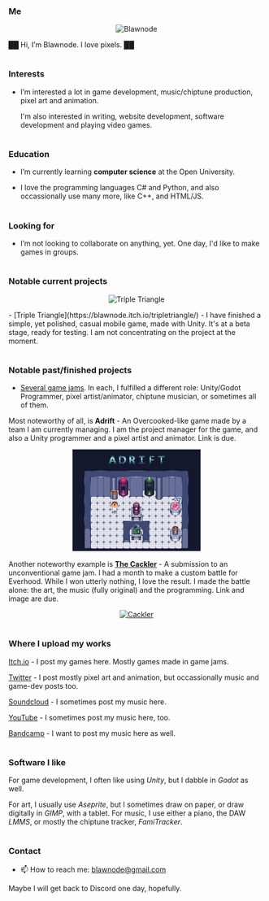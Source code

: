 <!--Possible TO-DO: Put links on all badges.-->

### Me
<p align="center"><img alt="Blawnode" src="https://github.com/blawnode/image1/blob/main/Blawnode%20Logo%20(MAX).png" height="200"></p>
██ Hi, I’m Blawnode. I love pixels. ██

<!--![LinkedIn](https://img.shields.io/badge/linkedin-%230077B5.svg?style=for-the-badge&logo=linkedin&logoColor=white)-->
<!--I have a separate LinkedIn profile. To find it, look for my name. I will not put my link here.-->

#
### Interests
- I’m interested a lot in game development, music/chiptune production, pixel art and animation.
  
  I'm also interested in writing, website development, software development and playing video games.

#
### Education
- I’m currently learning **computer science** at the Open University.
<!--![C#](https://img.shields.io/badge/c%23-%23239120.svg?style=for-the-badge&logo=c-sharp&logoColor=white)
![Python](https://img.shields.io/badge/python-3670A0?style=for-the-badge&logo=python&logoColor=ffdd54)-->
- I love the programming languages C# and Python, and also occassionally use many more, like C++, and HTML/JS.<!-- (see LinkedIn).-->

#
### Looking for
- I’m not looking to collaborate on anything, yet. One day, I'd like to make games in groups.

#
### Notable current projects
<p align="center"><img alt="Triple Triangle" src="https://github.com/blawnode/image1/blob/main/ItchLogo.png" height="200"></p>
- [Triple Triangle](https://blawnode.itch.io/tripletriangle/) - I have finished a simple, yet polished, casual mobile game, made with Unity. It's at a beta stage, ready for testing. I am not concentrating on the project at the moment.

#
### Notable past/finished projects
- [Several game jams](https://blawnode.itch.io/). In each, I fulfilled a different role: Unity/Godot Programmer, pixel artist/animator, chiptune musician, or sometimes all of them.

Most noteworthy of all, is <b>Adrift</b> - An Overcooked-like game made by a team I am currently managing. I am the project manager for the game, and also a Unity programmer and a pixel artist and animator. Link is due.

<p align="center">
  <img alt="Adrift" src="https://github.com/Ido-Waisbart/Ido-Waisbart/blob/main/Press%20Images/Adrift%20-%20630x500%20Itch%20Logo.png" height="200">
</p>


Another noteworthy example is <b>[The Cackler](https://github.com/blawnode/EverhoodCackler)</b> - A submission to an unconventional game jam. I had a month to make a custom battle for Everhood. While I won utterly nothing, I love the result. I made the battle alone: the art, the music (fully original) and the programming. Link and image are due.

<p align="center">
  <!-- TODO: Add a download link to the actual battle, show a video, and a few (one?) preview GIFs. More presentability! -->
  <a href="https://github.com/blawnode/EverhoodCackler" target="_blank">
    <img alt="Cackler" src="https://user-images.githubusercontent.com/37482595/168480246-e5c44d16-e87b-49e7-bef8-781c9b0ac770.png" height="200" />
  </a>
</p>

#
### Where I upload my works
[Itch.io](https://blawnode.itch.io/) - I post my games here. Mostly games made in game jams.

<!--![Twitter](https://img.shields.io/badge/Blawnode-%231DA1F2.svg?style=for-the-badge&logo=Twitter&logoColor=white)-->
<!--![Twitter](https://img.shields.io/badge/Twitter-%231DA1F2.svg?style=for-the-badge&logo=Twitter&logoColor=white)-->
[Twitter](https://twitter.com/blawnode) - I post mostly pixel art and animation, but occassionally music and game-dev posts too.

<!--![Sound Cloud](https://img.shields.io/badge/sound%20cloud-FF5500?style=for-the-badge&logo=soundcloud&logoColor=white)-->
[Soundcloud](https://soundcloud.com/user-987269267) - I sometimes post my music here.

<!--![YouTube](https://img.shields.io/badge/YouTube-%23FF0000.svg?style=for-the-badge&logo=YouTube&logoColor=white)-->
[YouTube](https://www.youtube.com/channel/UCldotnKAENFMJRmH9esOqxA) - I sometimes post my music here, too.

[Bandcamp](https://blawnode.bandcamp.com/) - I want to post my music here as well.

#
### Software I like
<!--![Unity](https://img.shields.io/badge/unity-%23000000.svg?style=for-the-badge&logo=unity&logoColor=white)
![Godot Engine](https://img.shields.io/badge/GODOT-%23FFFFFF.svg?style=for-the-badge&logo=godot-engine)-->
For game development, I often like using _Unity_, but I dabble in _Godot_ as well.
<!--![Aseprite](https://img.shields.io/badge/Aseprite-FFFFFF?style=for-the-badge&logo=Aseprite&logoColor=#7D929E)
![Gimp Gnu Image Manipulation Program](https://img.shields.io/badge/Gimp-657D8B?style=for-the-badge&logo=gimp&logoColor=FFFFFF)-->
For art, I usually use _Aseprite_, but I sometimes draw on paper, or draw digitally in _GIMP_, with a tablet.
For music, I use either a piano, the DAW _LMMS_, or mostly the chiptune tracker, _FamiTracker_.

#
### Contact
- 📫 How to reach me: blawnode@gmail.com

Maybe I will get back to Discord one day, hopefully.
<!--![Gmail](https://img.shields.io/badge/Gmail-D14836?style=for-the-badge&logo=gmail&logoColor=white)-->
<!--![Discord](https://img.shields.io/badge/%3CServer%3E-%237289DA.svg?style=for-the-badge&logo=discord&logoColor=white)-->

<!--![Trello](https://img.shields.io/badge/Trello-%23026AA7.svg?style=for-the-badge&logo=Trello&logoColor=white)-->


<!---
blawnode/blawnode is a ✨ special ✨ repository because its `README.md` (this file) appears on your GitHub profile.
You can click the Preview link to take a look at your changes.
--->
